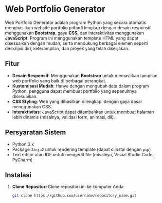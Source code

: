 # Web Portfolio Generator

Web Portfolio Generator adalah program Python yang secara otomatis menghasilkan website portfolio pribadi lengkap dengan desain responsif menggunakan **Bootstrap**, gaya **CSS**, dan interaktivitas menggunakan **JavaScript**. Program ini menggunakan template HTML yang dapat disesuaikan dengan mudah, serta mendukung berbagai elemen seperti deskripsi diri, keterampilan, dan proyek yang telah dikerjakan.

## Fitur

- **Desain Responsif**: Menggunakan **Bootstrap** untuk memastikan tampilan web portfolio yang baik di berbagai perangkat.
- **Kustomisasi Mudah**: Hanya dengan mengubah data dalam program Python, pengguna dapat membuat portfolio yang sepenuhnya disesuaikan.
- **CSS Styling**: Web yang dihasilkan dilengkapi dengan gaya dasar menggunakan CSS.
- **Interaktivitas**: JavaScript dapat ditambahkan untuk membuat halaman lebih dinamis (misalnya, validasi form, animasi, dll).

## Persyaratan Sistem

- Python 3.x
- Package `Jinja2` untuk rendering template (dapat diinstal dengan `pip`)
- Text editor atau IDE untuk mengedit file (misalnya, Visual Studio Code, PyCharm)

## Instalasi

1. **Clone Repositori**
   Clone repositori ini ke komputer Anda:

   ```bash
   git clone https://github.com/username/repository_name.git
